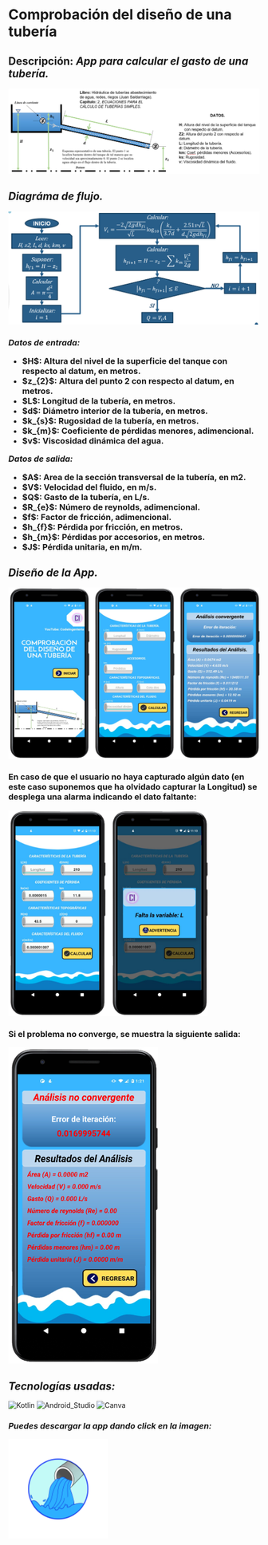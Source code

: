 <h1>
  <b>Comprobación del diseño de una tubería</b>
</h1>

<h2>
  <b>Descripción:</b>
  <i>App para calcular el gasto de una tubería.</i>
</h2>

<img src="/src_appCDT/esquema0.png">

<h2>
  <i>Diagráma de flujo.</i>
</h2>

<img src="/src_appCDT/DDF.png">

<h3>
  <i>Datos de entrada:</i>
  <ul>
    <li>$H$: Altura del nivel de la superficie del tanque con respecto al datum, en metros.</li>
    <li>$z_{2}$: Altura del punto 2 con respecto al datum, en metros.</li>
    <li>$L$: Longitud de la tubería, en metros.</li>
    <li>$d$: Diámetro interior de la tubería, en metros.</li>
    <li>$k_{s}$: Rugosidad de la tubería, en metros.</li>
    <li>$k_{m}$: Coeficiente de pérdidas menores, adimencional.</li>
    <li>$v$: Viscosidad dinámica del agua.</li>
  </ul>
  <i>Datos de salida:</i>
  <ul>
    <li>$A$: Area de la sección transversal de la tubería, en m2.</li>
    <li>$V$: Velocidad del fluido, en m/s.</li>
    <li>$Q$: Gasto de la tubería, en L/s.</li>
    <li>$R_{e}$: Número de reynolds, adimencional.</li>
    <li>$f$: Factor de fricción, adimencional.</li>
    <li>$h_{f}$: Pérdida por fricción, en metros.</li>
    <li>$h_{m}$: Pérdidas por accesorios, en metros.</li>
    <li>$J$:  Pérdida unitaria, en m/m.</li>
   </ul>
</h3>
  
<h2>
  <i>Diseño de la App.</i>
</h2>

<img src="/src_appCDT/App.png">

<h3>
  <p>
    En caso de que el usuario no haya capturado algún dato (en este caso suponemos que ha olvidado capturar la Longitud) se desplega una alarma indicando el dato
    faltante:
  </p>
</h3>

<img src="/src_appCDT/App2.png" width=400>

<h3>
  <p>
    Si el problema no converge, se muestra la siguiente salida:
  </p>
</h3>
  
  <img src="/src_appCDT/App3error.png" width=300>

## _Tecnologías usadas:_
![Kotlin](https://img.shields.io/badge/Kotlin-0095D5?&style=for-the-badge&logo=kotlin&logoColor=white)
![Android_Studio](https://img.shields.io/badge/Android_Studio-3DDC84?style=for-the-badge&logo=android-studio&logoColor=white)
![Canva](https://img.shields.io/badge/Canva-%2300C4CC.svg?&style=for-the-badge&logo=Canva&logoColor=white)
  
<h3>
  <i>Puedes descargar la app dando click en la imagen:</i>
</h3>

<a href="https://drive.google.com/file/d/1CuPBBlZAnMhgA1tXEcK87w22ixgCVxI-/view?usp=sharing">
          <img src="/src_appCDT/icono_fondo.png" width=200>
</a>

